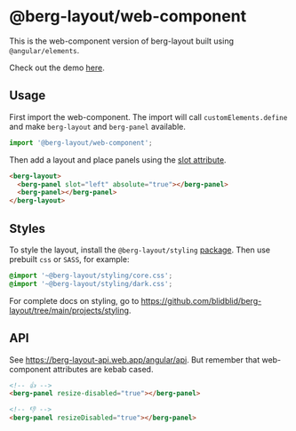 # @berg-layout/web-component

This is the web-component version of berg-layout built using `@angular/elements`.

Check out the demo [here](https://berg-layout.web.app/web-component).

## Usage

First import the web-component. The import will call `customElements.define` and make `berg-layout` and `berg-panel` available.

```typescript
import '@berg-layout/web-component';
```

Then add a layout and place panels using the [slot attribute](https://developer.mozilla.org/en-US/docs/Web/HTML/Element/slot).

```html
<berg-layout>
  <berg-panel slot="left" absolute="true"></berg-panel>
  <berg-panel></berg-panel>
</berg-layout>
```

## Styles

To style the layout, install the `@berg-layout/styling` [package](https://www.npmjs.com/package/@berg-layout/styling). Then use prebuilt `css` or `SASS`, for example:

```css
@import '~@berg-layout/styling/core.css';
@import '~@berg-layout/styling/dark.css';
```

For complete docs on styling, go to https://github.com/blidblid/berg-layout/tree/main/projects/styling.

## API

See https://berg-layout-api.web.app/angular/api. But remember that web-component attributes are kebab cased.

```html
<!-- 👍 -->
<berg-panel resize-disabled="true"></berg-panel>
```

```html
<!-- 👎 -->
<berg-panel resizeDisabled="true"></berg-panel>
```
